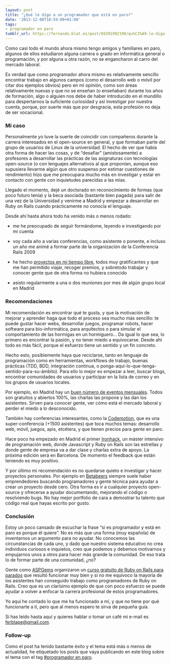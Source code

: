 ```yaml
---
layout: post
title: "¿Qué le digo a un programador que está en paro?"
date: '2013-12-08T18:59:00+01:00'
tags:
- programador en paro
tumblr_url: https://fernando.blat.es/post/69391992190/qu%C3%A9-le-digo-a-un-programador-que-est%C3%A1-en-paro
---
```

Como casi todo el mundo ahora mismo tengo amigos y familiares en paro, algunos de ellos estudiaron alguna carrera o grado en informática general o programación, y por alguna u otra razón, no se engancharon al carro del mercado laboral.

Es verdad que como programador ahora mismo es relativamente sencillo encontrar trabajo en algunos campos (como el desarrollo web o móvil por citar dos ejemplos obvios) pero en mi opinión, como son áreas relativamente nuevas y que no se enseñan (o enseñaban) durante los años de formación, algo o alguien nos debe de haber introducido en el mundillo para despertarnos la suficiente curiosidad y así investigar por nuestra cuenta, porque, por suerte más que por desgracia, esta profesión no deja de ser vocacional.

### Mi caso

Personalmente yo tuve la suerte de coincidir con compañeros durante la carrera interesados en el open-source en general, y que formaban parte del grupo de usuarios de Linux de la universidad. El hecho de ver que había otra forma de hacer las cosas, y de “desafiar” (amistosamente) a profesores a desarrollar las prácticas de las asignaturas con tecnologías open-source (o con lenguajes alternativos al que proponían, aunque eso supusiera llevarme algún que otro suspenso por estimar cuestiones de rendimiento) hizo que me preocupara mucho más en investigar y estar en contacto con gente con inquietudes parecidas a las mías.

Llegado el momento, dejé un doctorado en reconocimiento de formas (que poco futuro tenía) y la beca asociada (bastante bien pagada) para salir de una vez de la Universidad y venirme a Madrid y empezar a desarrollar en Ruby on Rails cuando prácticamente no conocía el lenguaje.

Desde ahí hasta ahora todo ha venido más o menos rodado:

- me he preocupado de seguir formándome, leyendo e investigando por mi cuenta

- voy cada año a varias conferencias, como asistente o ponente, e incluso un año me animé a formar parte de la organización de la Conferencia Rails 2009

- he hecho [proyectos en mi tiempo libre](http://fernando.blat.es/me), todos muy gratificantes y que me han permitido viajar, recoger premios, y sobretodo trabajar y conocer gente que de otra forma no hubiera conocido

- asisto regularmente a una o dos reuniones por mes de algún grupo local en Madrid

### Recomendaciones

Mi recomendación es encontrar qué te gusta, y que la motivación de mejorar y aprender haga que todo el proceso sea mucho más sencillo: te puede gustar hacer webs, desarrollar juegos, programar robots, hacer software para bio-informática, para arquitectos o para simular el comportamiento de las hormigas en un hormiguero… Da igual lo que sea, lo primero es encontrar la pasión, y no tener miedo a equivocarse. Desde ahí todo es más fácil, porque el esfuerzo tiene un sentido y un fin concreto.

Hecho esto, posiblemente haya que reciclarse, tanto en lenguaje de programación como en herramientas, workflows de trabajo, buenas prácticas (TDD, BDD, integración continua, o ponga-aquí-lo-que-tenga-sentido-para-su-ámbito). Para ello lo mejor es empezar a leer, buscar blogs, encontrar comunidades de usuarios y participar en la lista de correo y en los grupos de usuarios locales.

Por ejemplo, en Madrid hay un [buen número de eventos mensuales](http://www.meetup.com/find/?lon=-3.6921997&mcShortName=Madrid%252C+ES&events=true&month=12&year=2013&radius=25.0&categories=34&day=5&view=list&lat=40.4086&fromquip=true). Todos son gratuitos y abiertos 100%, las charlas las propone y las dan los asistentes. Sirven para conocer gente, ver cómo está el mercado laboral y perder el miedo a lo desconocido.

También hay conferencias interesantes, como la [Codemotion](http://codemotion.es), que es una super-conferencia (+1500 asistentes) que toca muchos temas: desarrollo web, móvil, juegos, apis, etcétera, y que tienen precios para gente en paro.

Hace poco ha empezado en Madrid el primer [Ironhack](http://www.ironhack.com/), un máster intensivo de programación web, donde Javascript y Ruby on Rails son las estrellas y donde gente de empresa va a dar clase y charlas extra de apoyo. La próxima edición será en Barcelona. De momento el feedback que están teniendo es muy positivo.

Y por último mi recomendación es no quedarse quieto e investigar y hacer proyectos personales. Por ejemplo en [Betabeers](http://betabeers.com) siempre suele haber emprendedores buscando programadores y gente técnica para ayudar a crear un proyecto desde cero. Otra forma es ir a cualquier proyecto open-source y ofrecerse a ayudar documentando, mejorando el código o resolviendo bugs. No hay mejor portfolio de cara a demostrar tu talento que código real que hayas escrito por gusto.

### Conclusión

Estoy un poco cansado de escuchar la frase “si es programador y está en paro es porque él quiere”. No es más que una forma (muy española) de inventarnos un argumento para no ayudar. No conocemos las circunstancias de cada uno, y dado que nuestro sistema educativo no crea individuos curiosos e inquietos, creo que podemos y debemos motivarnos y empujarnos unos a otros para hacer más grande la comunidad. De eso trata lo de formar parte de una comunidad, ¿no?

Gente como [ASPGems](http://aspgems.com) organizaron un [curso gratuito de Ruby on Rails para parados](http://javier-ramirez.com/curso-gratuito-solidario-ruby-on-rails.html) que resultó funcionar muy bien y si no me equivoco la mayoría de los asistentes han conseguido trabajo como programadores de Ruby on Rails. Creo que es un clarísimo ejemplo de que con poco esfuerzo se puede ayudar a volver a enfocar la carrera profesional de estos programadores.

Yo aquí he contado lo que me ha funcionado a mí, y que no tiene por qué funcionarte a ti, pero que al menos espero te sirva de pequeña guía.

Si has leído hasta aquí y quieres hablar o tomar un café mi e-mail es [ferblape@gmail.com](mailto:ferblape@gmail.com).

### Follow-up

Como el post ha tenido bastante éxito y el tema está más o menos de actualidad, he etiquetado los posts que vaya publicando en este blog sobre el tema con el tag [#programador en paro](http://fernando.blat.es/tagged/programador-en-paro).
